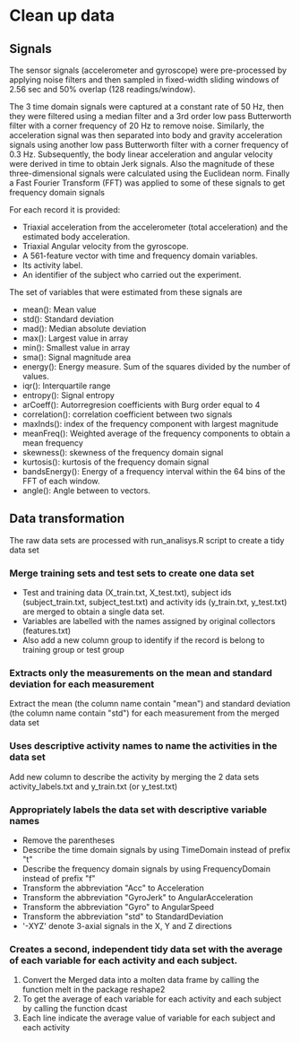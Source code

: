 Clean up data
=====================================

## Signals

The sensor signals (accelerometer and gyroscope) were pre-processed by applying noise filters and then sampled in fixed-width sliding windows of 2.56 sec and 50% overlap (128 readings/window). 

The 3 time domain signals were captured at a constant rate of 50 Hz, then they were filtered using a median filter and a 3rd order low pass Butterworth filter with a corner frequency of 20 Hz to remove noise. Similarly, the acceleration signal was then separated into body and gravity acceleration signals using another low pass Butterworth filter with a corner frequency of 0.3 Hz. Subsequently, the body linear acceleration and angular velocity were derived in time to obtain Jerk signals. Also the magnitude of these three-dimensional signals were calculated using the Euclidean norm. Finally a Fast Fourier Transform (FFT) was applied to some of these signals to get frequency domain signals

For each record it is provided:

- Triaxial acceleration from the accelerometer (total acceleration) and the estimated body acceleration.
- Triaxial Angular velocity from the gyroscope. 
- A 561-feature vector with time and frequency domain variables. 
- Its activity label. 
- An identifier of the subject who carried out the experiment.

The set of variables that were estimated from these signals are

- mean(): Mean value
- std(): Standard deviation
- mad(): Median absolute deviation 
- max(): Largest value in array
- min(): Smallest value in array
- sma(): Signal magnitude area
- energy(): Energy measure. Sum of the squares divided by the number of values. 
- iqr(): Interquartile range 
- entropy(): Signal entropy
- arCoeff(): Autorregresion coefficients with Burg order equal to 4
- correlation(): correlation coefficient between two signals
- maxInds(): index of the frequency component with largest magnitude
- meanFreq(): Weighted average of the frequency components to obtain a mean frequency
- skewness(): skewness of the frequency domain signal 
- kurtosis(): kurtosis of the frequency domain signal 
- bandsEnergy(): Energy of a frequency interval within the 64 bins of the FFT of each window.
- angle(): Angle between to vectors.

## Data transformation

The raw data sets are processed with run_analisys.R script to create a tidy data set 

### Merge training sets and test sets to create one data set

* Test and training data (X_train.txt, X_test.txt), subject ids (subject_train.txt, subject_test.txt) and activity ids (y_train.txt, y_test.txt) are merged to obtain a single data set. 
* Variables are labelled with the names assigned by original collectors (features.txt)
* Also add a new column group to identify if the record is belong to training group or test group

### Extracts only the measurements on the mean and standard deviation for each measurement

Extract the mean (the column name contain "mean") and standard deviation (the column name contain "std") for each measurement from the merged data set

### Uses descriptive activity names to name the activities in the data set

Add new column to describe the activity by merging the 2 data sets activity_labels.txt and y_train.txt (or y_test.txt)

### Appropriately labels the data set with descriptive variable names

* Remove the parentheses
* Describe the time domain signals by using TimeDomain instead of prefix "t"
* Describe the frequency domain signals by using FrequencyDomain instead of prefix "f"
* Transform the abbreviation "Acc" to Acceleration
* Transform the abbreviation "GyroJerk" to AngularAcceleration
* Transform the abbreviation "Gyro" to AngularSpeed
* Transform the abbreviation "std" to StandardDeviation
* '-XYZ' denote 3-axial signals in the X, Y and Z directions

### Creates a second, independent tidy data set with the average of each variable for each activity and each subject.

1. Convert the Merged data into a molten data frame by calling the function melt in the package reshape2
2. To get the  average of each variable for each activity and each subject by calling the function dcast
3. Each line indicate the average value of variable for each subject and each activity














